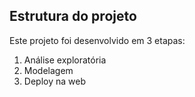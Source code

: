 ## Estrutura do projeto

Este projeto foi desenvolvido em 3 etapas:

1. Análise exploratória
2. Modelagem
3. Deploy na web
